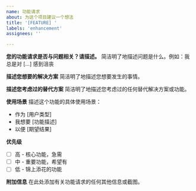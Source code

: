 ```yaml
---
name: 功能请求
about: 为这个项目建议一个想法
title: '[FEATURE] '
labels: 'enhancement'
assignees: ''

---
```


**您的功能请求是否与问题相关？请描述。**
简洁明了地描述问题是什么。例如：我总是对 [...] 感到沮丧

**描述您想要的解决方案**
简洁明了地描述您想要发生的事情。

**描述您考虑过的替代方案**
简洁明了地描述您考虑过的任何替代解决方案或功能。

**使用场景**
描述这个功能的具体使用场景：
- 作为 [用户类型]
- 我想要 [功能描述]
- 以便 [期望结果]

**优先级**
- [ ] 高 - 核心功能，急需
- [ ] 中 - 重要功能，希望有
- [ ] 低 - 锦上添花的功能

**附加信息**
在此处添加有关功能请求的任何其他信息或截图。